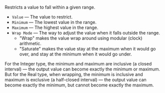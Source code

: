 Restricts a value to fall within a given range. 

   - `Value` — The value to restrict. 
   - `Minimum` — The lowest value in the range. 
   - `Maximum` — The highest value in the range. 
   - `Wrap Mode` — The way to adjust the value when it falls outside the range.
      - "Wrap" makes the value wrap around using modular (clock) arithmetic.
      - "Saturate" makes the value stay at the maximum when it would go over, and stay at the minimum when it would go under.

For the Integer type, the minimum and maximum are inclusive (a closed interval) — the output value can become exactly the minimum or maximum.  But for the Real type, when wrapping, the minimum is inclusive and maximum is exclusive (a half-closed interval) — the output value can become exactly the minimum, but cannot become exactly the maximum.
